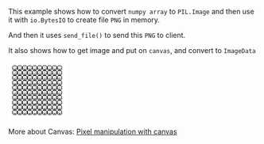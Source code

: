 This example shows how to convert `numpy array` to `PIL.Image` 
and then use it with `io.BytesIO` to create file `PNG` in memory.

And then it uses `send_file()` to send this `PNG` to client.

It also shows how to get image and put on `canvas`, and convert to `ImageData`

![#1](images/image.png?raw=true)

More about Canvas: [Pixel manipulation with canvas](https://developer.mozilla.org/en-US/docs/Web/API/Canvas_API/Tutorial/Pixel_manipulation_with_canvas)
